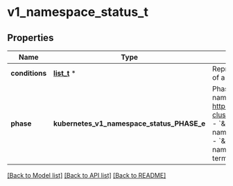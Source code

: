 # v1_namespace_status_t

## Properties
Name | Type | Description | Notes
------------ | ------------- | ------------- | -------------
**conditions** | [**list_t**](v1_namespace_condition.md) \* | Represents the latest available observations of a namespace&#39;s current state. | [optional] 
**phase** | **kubernetes_v1_namespace_status_PHASE_e** | Phase is the current lifecycle phase of the namespace. More info: https://kubernetes.io/docs/tasks/administer-cluster/namespaces/  Possible enum values:  - &#x60;\&quot;Active\&quot;&#x60; means the namespace is available for use in the system  - &#x60;\&quot;Terminating\&quot;&#x60; means the namespace is undergoing graceful termination | [optional] 

[[Back to Model list]](../README.md#documentation-for-models) [[Back to API list]](../README.md#documentation-for-api-endpoints) [[Back to README]](../README.md)


